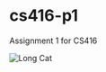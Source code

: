 cs416-p1
========

Assignment 1 for CS416

![Long Cat](http://freewebcomic.com/site/wp-content/uploads/2010/07/longcat-cielo.jpg "Our Mascot")
